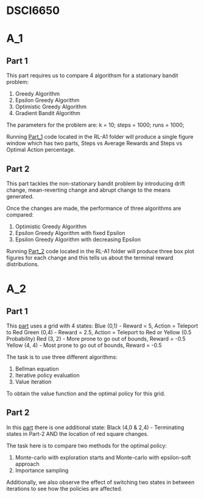 # DSCI6650

# A_1
## Part 1

This part requires us to compare 4 algorithsm for a stationary bandit problem:
1. Greedy Algorithm
2. Epsilon Greedy Algorithm
3. Optimistic Greedy Algorithm
4. Gradient Bandit Algorithm

The parameters for the problem are:
k = 10;
steps = 1000;
runs = 1000;

Running [Part_1](https://github.com/SaiGaneshPS/DSCI6650/blob/main/RL-A1/Part_1) code located in the RL-A1 folder will produce a single figure window
which has two parts, Steps vs Average Rewards and Steps vs Optimal Action percentage.

## Part 2

This part tackles the non-stationary bandit problem by introducing drift change,
mean-reverting change and abrupt change to the means generated.

Once the changes are made, the performance of three algorithms are compared:
1. Optimistic Greedy Algorithm
2. Epsilon Greedy Algorithm with fixed Epsilon
3. Epsilon Greedy Algorithm with decreasing Epsilon

Running [Part_2](https://github.com/SaiGaneshPS/DSCI6650/blob/main/RL-A1/Part_2) code located in the RL-A1 folder will produce three box plot figures for each
change and this tells us about the terminal reward distributions.

# A_2
## Part 1

This [part](https://github.com/SaiGaneshPS/DSCI6650/blob/main/RL-A2/Question_1) uses a grid with 4 states:
Blue (0,1) - Reward = 5, Action = Teleport to Red
Green (0,4)  - Reward = 2.5, Action = Teleport to Red or Yellow (0.5 Probability)
Red (3, 2) - More prone to go out of bounds, Reward = -0.5
Yellow (4, 4) - Most prone to go out of bounds, Reward = -0.5

The task is to use three different algorithms:
1. Bellman equation
2. Iterative policy evaluation
3. Value iteration

To obtain the value function and the optimal policy for this grid.

## Part 2

In this [part](https://github.com/SaiGaneshPS/DSCI6650/blob/main/RL-A2/Question_2) there is one additional state:
Black (4,0 & 2,4) - Terminating states in Part-2
AND the location of red square changes.

The task here is to compare two methods for the optimal policy:
1. Monte-carlo with exploration starts and Monte-carlo with epsilon-soft approach
2. Importance sampling

Additionally, we also observe the effect of switching two states in between iterations to see how the policies are affected.

